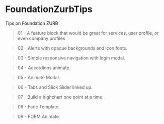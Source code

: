 # FoundationZurbTips
Tips on Foundation ZURB 

> 01 - A feature block that would be great for services, user profile, or even company profiles

> 02 - Alerts with opaque backgrounds and icon fonts.

> 03 - Simple responsive navigation with login modal.

> 04 - Accordions animate.

> 05 - Animate Modal.

> 06 - Tabs and Slick Slider linked up.

> 07 - Build a highchart one point at a time.

> 08 - Fade Template.

> 09 - FORM Animate.